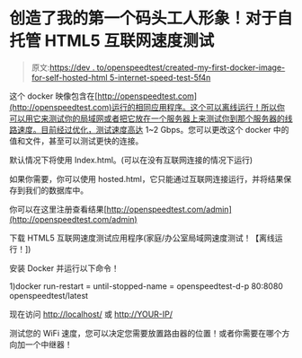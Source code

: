# 创造了我的第一个码头工人形象！对于自托管 HTML5 互联网速度测试

> 原文:[https://dev . to/openspeedtest/created-my-first-docker-image-for-self-hosted-html 5-internet-speed-test-5f4n](https://dev.to/openspeedtest/created-my-first-docker-image-for-self-hosted-html5-internet-speed-test-5f4n)

这个 docker 映像包含在[http://openspeedtest.com](http://openspeedtest.com)运行的相同应用程序。这个可以离线运行！所以你可以用它来测试你的局域网或者把它放在一个服务器上来测试你到那个服务器的线路速度。目前经过优化，测试速度高达 1~2 Gbps。您可以更改这个 docker 中的值和文件，甚至可以测试更快的连接。

默认情况下将使用 Index.html。(可以在没有互联网连接的情况下运行)

如果你需要，你可以使用 hosted.html，它只能通过互联网连接运行，并将结果保存到我们的数据库中。

你可以在这里注册查看结果[http://openspeedtest.com/admin](http://openspeedtest.com/admin)

下载 HTML5 互联网速度测试应用程序(家庭/办公室局域网速度测试！【离线运行！])

安装 Docker 并运行以下命令！

1)docker run-restart = until-stopped-name = openspeedtest-d-p 80:8080 openspeedtest/latest

现在访问 [http://localhost/](http://localhost/) 或 [http://YOUR-IP/](http://YOUR-IP/)

测试您的 WiFi 速度，您可以决定您需要放置路由器的位置！或者你需要在哪个方向加一个中继器！